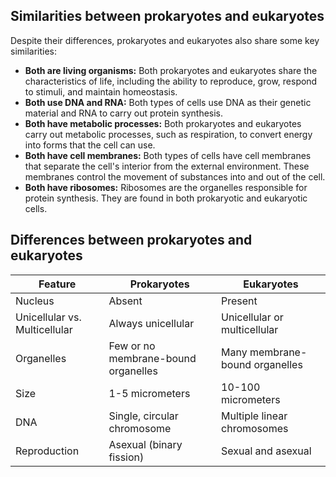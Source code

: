 ## Similarities between prokaryotes and eukaryotes
Despite their differences, prokaryotes and eukaryotes also share some key similarities:
- **Both are living organisms:** Both prokaryotes and eukaryotes share the characteristics of life, including the ability to reproduce, grow, respond to stimuli, and maintain homeostasis.
-  **Both use DNA and RNA:** Both types of cells use DNA as their genetic material and RNA to carry out protein synthesis.
- **Both have metabolic processes:** Both prokaryotes and eukaryotes carry out metabolic processes, such as respiration, to convert energy into forms that the cell can use.
- **Both have cell membranes:** Both types of cells have cell membranes that separate the cell's interior from the external environment. These membranes control the movement of substances into and out of the cell.
- **Both have ribosomes:** Ribosomes are the organelles responsible for protein synthesis. They are found in both prokaryotic and eukaryotic cells.
## Differences between prokaryotes and eukaryotes

|Feature|Prokaryotes|Eukaryotes|
|---|---|---|
|Nucleus|Absent|Present|
|Unicellular vs. Multicellular|Always unicellular|Unicellular or multicellular|
|Organelles|Few or no membrane-bound organelles|Many membrane-bound organelles|
|Size|1-5 micrometers|10-100 micrometers|
|DNA|Single, circular chromosome|Multiple linear chromosomes|
|Reproduction|Asexual (binary fission)|Sexual and asexual|

